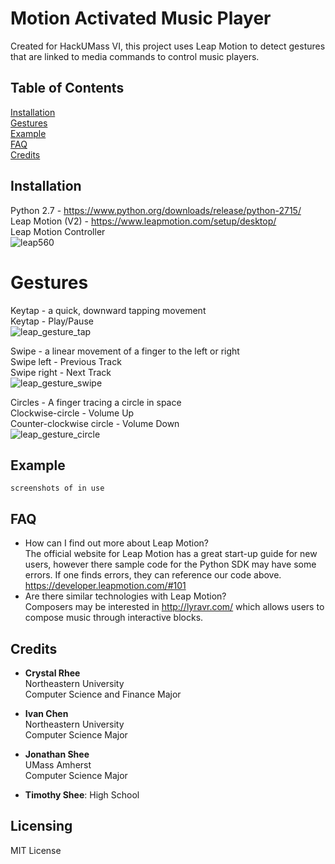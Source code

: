 # Motion Activated Music Player
Created for HackUMass VI, this project uses Leap Motion to detect gestures that are linked to media commands to control music players.  
## Table of Contents
[Installation](#installation)  
[Gestures](#gestures)  
[Example](#example)  
[FAQ](#faq)  
[Credits](#credits)  
## Installation
  Python 2.7  - https://www.python.org/downloads/release/python-2715/  
  Leap Motion (V2) - https://www.leapmotion.com/setup/desktop/  
  Leap Motion Controller  
  ![leap560](https://user-images.githubusercontent.com/25557896/46907770-abcd6f00-cee5-11e8-8a68-b1144c110064.jpg)
# Gestures
Keytap -  a quick, downward tapping movement  
Keytap - Play/Pause  
![leap_gesture_tap](https://user-images.githubusercontent.com/25557896/46907721-d4089e00-cee4-11e8-85bd-5009e10b08de.png)


Swipe - a linear movement of a finger to the left or right  
Swipe left - Previous Track  
Swipe right - Next Track  
![leap_gesture_swipe](https://user-images.githubusercontent.com/25557896/46907719-d2d77100-cee4-11e8-8fc9-e49030aeab86.png)


Circles - A finger tracing a circle in space  
Clockwise-circle - Volume Up  
Counter-clockwise circle - Volume Down  
![leap_gesture_circle](https://user-images.githubusercontent.com/25557896/46907718-d10dad80-cee4-11e8-8ad9-7b74e119030b.png)  
## Example
```screenshots of in use```
## FAQ
- How can I find out more about Leap Motion?  
The official website for Leap Motion has a great start-up guide for new users, however there sample code for the Python SDK may have some errors. If one finds errors, they can reference our code above.  
https://developer.leapmotion.com/#101  
- Are there similar technologies with Leap Motion?  
Composers may be interested in http://lyravr.com/ which allows users to compose music through interactive blocks.
## Credits
- **Crystal Rhee**  
  Northeastern University  
  Computer Science and Finance Major  

- **Ivan Chen**  
  Northeastern University  
  Computer Science Major  

- **Jonathan Shee**  
  UMass Amherst  
  Computer Science Major  

- **Timothy Shee**:
  High School  
## Licensing
  MIT License
